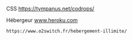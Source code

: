 CSS
    https://tympanus.net/codrops/

Hébergeur
    www.heroku.com

    https://www.o2switch.fr/hebergement-illimite/